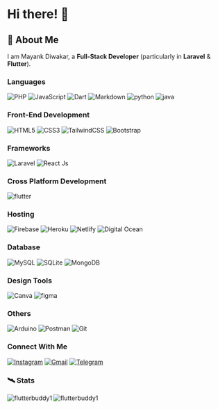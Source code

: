 # Hi there! 👋

## 🚀 About Me

I am Mayank Diwakar, a **Full-Stack Developer** (particularly in **Laravel** & **Flutter**).

### Languages

![PHP](https://img.shields.io/badge/-PHP-%231572B6?style=for-the-badge&color=blue&logo=php&logoColor=ffffff)
![JavaScript](https://img.shields.io/badge/-JavaScript-%23F7DF1E?style=for-the-badge&logo=javascript&logoColor=000000)
![Dart](https://img.shields.io/badge/dart-%230175C2.svg?style=for-the-badge&logo=dart&logoColor=white)
![Markdown](https://img.shields.io/badge/markdown-%23000000.svg?style=for-the-badge&logo=markdown&logoColor=white)
![python](https://img.shields.io/badge/Python-3776AB?style=for-the-badge&logo=python&logoColor=white)
![java](https://img.shields.io/badge/java-f0f0q?style=for-the-badge&logo=android&logoColor=white)

### Front-End Development

![HTML5](https://img.shields.io/badge/-HTML5-%23E44D27?style=for-the-badge&logo=html5&logoColor=ffffff)
![CSS3](https://img.shields.io/badge/css3-%231572B6.svg?style=for-the-badge&logo=css3&logoColor=white)
![TailwindCSS](https://img.shields.io/badge/-TailwindCss-%231a202c?style=for-the-badge&logo=tailwind-css)
![Bootstrap](https://img.shields.io/badge/bootstrap-%23563D7C.svg?style=for-the-badge&logo=bootstrap&logoColor=white)

### Frameworks

![Laravel](https://img.shields.io/badge/-Laravel-%231572B6?style=for-the-badge&color=FF2D20&logo=laravel&logoColor=ffffff)
![React Js](https://img.shields.io/badge/-ReactJS-%231572B6?style=for-the-badge&color=4E56A6&logo=react&logoColor=ffffff)

### Cross Platform Development

![flutter](https://img.shields.io/badge/Flutter-28B6F6?style=for-the-badge&logo=flutter&logoColor=white)

### Hosting

![Firebase](https://img.shields.io/badge/firebase-%23039BE5.svg?style=for-the-badge&logo=firebase)
![Heroku](https://img.shields.io/badge/heroku-%23430098.svg?style=for-the-badge&logo=heroku&logoColor=white)
![Netlify](https://img.shields.io/badge/netlify-%23000000.svg?style=for-the-badge&logo=netlify&logoColor=#00C7B7)
![Digital Ocean](https://img.shields.io/badge/digitalocean-%23000000.svg?style=for-the-badge&logo=digitalocean&logoColor=white)

### Database

![MySQL](https://img.shields.io/badge/mysql-%2300f.svg?style=for-the-badge&logo=mysql&logoColor=white)
![SQLite](https://img.shields.io/badge/sqlite-%2307405e.svg?style=for-the-badge&logo=sqlite&logoColor=white)
![MongoDB](https://img.shields.io/badge/mongodb-%2307401e.svg?style=for-the-badge&logo=mongodb&logoColor=white)

### Design Tools

![Canva](https://img.shields.io/badge/Canva-%2300C4CC.svg?style=for-the-badge&logo=Canva&logoColor=white)
![figma](https://img.shields.io/badge/figma-black.svg?style=for-the-badge&logo=figma&logoColor=white)

### Others

![Arduino](https://img.shields.io/badge/-Arduino-00979D?style=for-the-badge&logo=Arduino&logoColor=white)
![Postman](https://img.shields.io/badge/Postman-FF6C37?style=for-the-badge&logo=postman&logoColor=white)
![Git](https://img.shields.io/badge/git-%23F05033.svg?style=for-the-badge&logo=git&logoColor=white)

### Connect With Me
[![Instagram](https://img.shields.io/badge/instagram-8a3ab9.svg?style=for-the-badge&logo=instagram&logoColor=white)](https://www.instagram.com/mayankdiwakarr)
[![Gmail](https://img.shields.io/badge/gmail-red.svg?style=for-the-badge&logo=gmail&logoColor=white)](mailto:mayanksmind@gmail.com)
[![Telegram](https://img.shields.io/badge/telegram-red.svg?style=for-the-badge&logo=telegram&logoColor=white)](https://t.me/flutterbuddy)

### 🛰 Stats
<div align="left">
    <img align="left" style="margin-bottom:10px;" src="https://github-readme-stats.vercel.app/api/top-langs/?username=flutterbuddy1" alt="flutterbuddy1" />
    <p><img align="left" src="https://github-readme-stats.vercel.app/api?username=flutterbuddy1&show_icons=true&locale=en" alt="flutterbuddy1" /></p>
</div>
